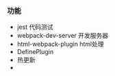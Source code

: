 
### 功能
* jest 代码测试
* webpack-dev-server 开发服务器
* html-webpack-plugin html处理
* DefinePlugin
* 热更新
* 

